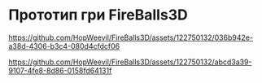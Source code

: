 # Прототип гри FireBalls3D




https://github.com/HopWeevil/FireBalls3D/assets/122750132/036b942e-a38d-4306-b3c4-080d4cfdcf06



https://github.com/HopWeevil/FireBalls3D/assets/122750132/abcd3a39-9107-4fe8-8d86-0158fd64131f

